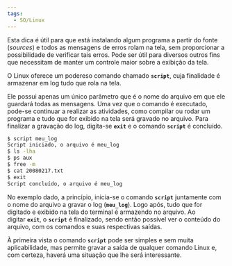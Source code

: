```yaml
---
tags:
  - SO/Linux
---
```

Esta dica é útil para que está instalando algum programa a partir do fonte (_sources_) e todos as mensagens de erros rolam na tela, sem proporcionar a possibilidade de verificar tais erros. Pode ser útil para diversos outros fins que necessitam de manter um controle maior sobre a exibição da tela.

O Linux oferece um podereso comando chamado **`script`**, cuja finalidade é armazenar em log tudo que rola na tela.

Ele possui apenas um único parâmetro que é o nome do arquivo em que ele guardará todas as mensagens. Uma vez que o comando é executado, pode-se continuar a realizar as atividades, como compilar ou rodar um programa e tudo que for exibido na tela será gravado no arquivo. Para finalizar a gravação do log, digita-se **`exit`** e o comando **`script`** é concluído.

```bash
$ script meu_log
Script iniciado, o arquivo é meu_log
$ ls -lha
$ ps aux
$ free -m
$ cat 20080217.txt
$ exit
Script concluído, o arquivo é meu_log
```

No exemplo dado, a princípio, inicia-se o comando **`script`** juntamente com o nome do arquivo a gravar o log (**`meu_log`**). Logo após, tudo que for digitado e exibido na tela do terminal é armazendo no arquivo. Ao digitar **`exit`**, o **`script`** é finalizado, sendo então possível ver o conteúdo do arquivo, com os comandos e suas respectivas saídas.

À primeira vista o comando **`script`** pode ser simples e sem muita aplicabilidade, mas permite gravar a saída de qualquer comando Linux e, com certeza, haverá uma situação que lhe será interessante.